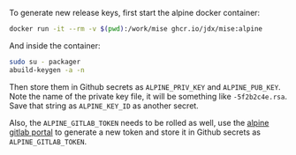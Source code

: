 To generate new release keys, first start the alpine docker container:

```bash
docker run -it --rm -v $(pwd):/work/mise ghcr.io/jdx/mise:alpine
```

And inside the container:

```bash
sudo su - packager
abuild-keygen -a -n
```

Then store them in Github secrets as `ALPINE_PRIV_KEY` and `ALPINE_PUB_KEY`.
Note the name of the private key file, it will be something like `-5f2b2c4e.rsa`.
Save that string as `ALPINE_KEY_ID` as another secret.

Also, the `ALPINE_GITLAB_TOKEN` needs to be rolled as well, use the [alpine gitlab portal](https://gitlab.alpinelinux.org/-/user_settings/personal_access_tokens)
to generate a new token and store it in Github secrets as `ALPINE_GITLAB_TOKEN`.
